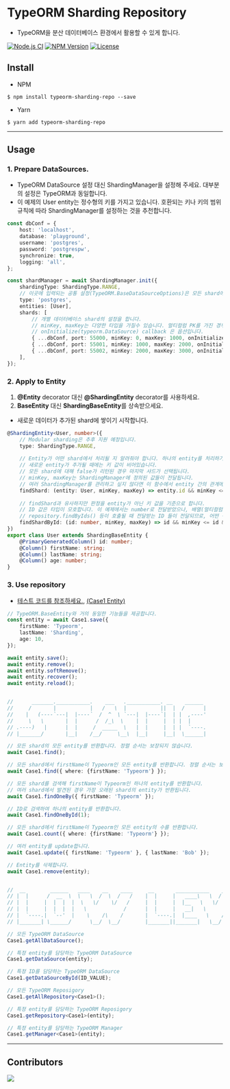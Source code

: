 # TypeORM Sharding Repository
- TypeORM을 분산 데이터베이스 환경에서 활용할 수 있게 합니다.

[![Node.js CI](https://github.com/kibae/typeorm-sharding-repo/actions/workflows/node.js.yml/badge.svg)](https://github.com/kibae/typeorm-sharding-repo/actions/workflows/node.js.yml)
[![NPM Version](https://badge.fury.io/js/typeorm-sharding-repo.svg)](https://www.npmjs.com/package/typeorm-sharding-repo)
[![License](https://img.shields.io/github/license/kibae/typeorm-sharding-repo)](https://github.com/kibae/typeorm-sharding-repo/blob/main/LICENSE)

## Install
- NPM
```shell
$ npm install typeorm-sharding-repo --save
```

- Yarn
```shell
$ yarn add typeorm-sharding-repo
```

----

## Usage
### 1. Prepare DataSources.
- TypeORM DataSource 설정 대신 ShardingManager을 설정해 주세요. 대부분의 설정은 TypeORM과 동일합니다.
- 이 예제의 User entity는 정수형의 키를 가지고 있습니다. 호환되는 키나 키의 범위 규칙에 따라 ShardingManager를 설정하는 것을 추천합니다.
```typescript
const dbConf = {
    host: 'localhost',
    database: 'playground',
    username: 'postgres',
    password: 'postgrespw',
    synchronize: true,
    logging: 'all',
};

const shardManager = await ShardingManager.init({
    shardingType: ShardingType.RANGE,
    // 이곳에 입력되는 공통 설정(TypeORM.BaseDataSourceOptions)은 모든 shard에 적용됩니다. 
    type: 'postgres',
    entities: [User],
    shards: [
        // 개별 데이터베이스 shard의 설정을 합니다.
        // minKey, maxKey는 다양한 타입을 가질수 있습니다. 멀티컬럼 PK를 가진 경우 튜플 형태로 구성할 수도 있습니다.
        // onInitialize(typeorm.DataSource) callback 은 옵션입니다.
        { ...dbConf, port: 55000, minKey: 0, maxKey: 1000, onInitialize: (dataSource) => {/* TypeORM.DataSource.initialize() 이후 실행됨 */} },
        { ...dbConf, port: 55001, minKey: 1000, maxKey: 2000, onInitialize: (dataSource) => {/**/} },
        { ...dbConf, port: 55002, minKey: 2000, maxKey: 3000, onInitialize: (dataSource) => {/**/} },
    ],
});
```

### 2. Apply to Entity
1. **@Entity** decorator 대신 **@ShardingEntity** decorator를 사용하세요.
2. **BaseEntity** 대신 **ShardingBaseEntity**를 상속받으세요.
- 새로운 데이터가 추가된 shard에 쌓이기 시작합니다.
```typescript
@ShardingEntity<User, number>({
    // Modular sharding은 추후 지원 예정입니다.
    type: ShardingType.RANGE,
    
    // Entity가 어떤 shard에서 처리될 지 알려줘야 합니다. 하나의 entity를 처리하기 위해 최대 shard 갯수만큼 호출됩니다.
    // 새로운 entity가 추가될 때에는 키 값이 비어있습니다.
    // 모든 shard에 대해 false가 리턴된 경우 마지막 샤드가 선택됩니다.
    // minKey, maxKey는 ShardingManager에 정의된 값들이 전달됩니다.
    // 여러 ShardingManager를 관리하고 싶지 않다면 이 함수에서 entity 간의 관계에 따라 minKey, maxKey를 기준으로만 삼고 데이터의 양을 조절할 수 있습니다.
    findShard: (entity: User, minKey, maxKey) => entity.id && minKey <= entity.id && entity.id < maxKey,
    
    // findShard과 유사하지만 판정을 entity가 아닌 키 값을 기준으로 합니다.
    // ID 값은 타입이 모호합니다. 이 예제에서는 number로 전달받았으나, 배열(멀티컬럼)이나 문자열 등 다양한 값이 전달되게 됩니다.
    // repository.findByIds() 등이 호출될 때 전달받는 ID 들이 전달되므로, 어떤 구조의 entity냐에 따라 전달되는 값의 형태가 달라지기 때문입니다.
    findShardById: (id: number, minKey, maxKey) => id && minKey <= id && id < maxKey,
})
export class User extends ShardingBaseEntity {
    @PrimaryGeneratedColumn() id: number;
    @Column() firstName: string;
    @Column() lastName: string;
    @Column() age: number;
}
```

### 3. Use repository
- [테스트 코드를 참조하세요.](https://github.com/kibae/typeorm-sharding-repo/blob/main/src/test/sharding-manager.spec.ts), [(Case1 Entity)](https://github.com/kibae/typeorm-sharding-repo/blob/main/src/test/entity/case1.ts) 
```typescript
// TypeORM.BaseEntity와 거의 동일한 기능들을 제공합니다.
const entity = await Case1.save({
    firstName: 'Typeorm',
    lastName: 'Sharding',
    age: 10,
});

await entity.save();
await entity.remove();
await entity.softRemove();
await entity.recover();
await entity.reload();


//      _______.___________.    ___   .___________. __    ______ 
//     /       |           |   /   \  |           ||  |  /      |
//    |   (----`---|  |----`  /  ^  \ `---|  |----`|  | |  ,----'
//     \   \       |  |      /  /_\  \    |  |     |  | |  |     
// .----)   |      |  |     /  _____  \   |  |     |  | |  `----.
// |_______/       |__|    /__/     \__\  |__|     |__|  \______|

// 모든 shard의 모든 entity를 반환합니다. 정렬 순서는 보장되지 않습니다.
await Case1.find();

// 모든 shard에서 firstName이 Typeorm인 모든 entity를 반환합니다. 정렬 순서는 보장되지 않습니다.
await Case1.find({ where: {firstName: 'Typeorm'} });

// 모든 shard를 검색해 firstName이 Typeorm인 하나의 entity를 반환합니다.
// 여러 shard에서 발견된 경우 가장 오래된 shard의 entity가 반환됩니다.
await Case1.findOneBy({ firstName: 'Typeorm' });

// ID로 검색하여 하나의 entity를 반환합니다.
await Case1.findOneById(1);

// 모든 shard에서 firstName이 Typeorm인 모든 entity의 수를 반환합니다.
await Case1.count({ where: {firstName: 'Typeorm'} });

// 여러 entity를 update합니다.
await Case1.update({ firstName: 'Typeorm' }, { lastName: 'Bob' });

// Entity를 삭제합니다.
await Case1.remove(entity);


//  __        ______   ____    __    ____     __       ___________    ____  _______  __      
// |  |      /  __  \  \   \  /  \  /   /    |  |     |   ____\   \  /   / |   ____||  |     
// |  |     |  |  |  |  \   \/    \/   /     |  |     |  |__   \   \/   /  |  |__   |  |     
// |  |     |  |  |  |   \            /      |  |     |   __|   \      /   |   __|  |  |     
// |  `----.|  `--'  |    \    /\    /       |  `----.|  |____   \    /    |  |____ |  `----.
// |_______| \______/      \__/  \__/        |_______||_______|   \__/     |_______||_______|

// 모든 TypeORM DataSource
Case1.getAllDataSource();

// 특정 entity를 담당하는 TypeORM DataSource
Case1.getDataSource(entity);

// 특정 ID를 담당하는 TypeORM DataSource
Case1.getDataSourceById(ID_VALUE);

// 모든 TypeORM Reposigory
Case1.getAllRepository<Case1>();

// 특정 entity를 담당하는 TypeORM Reposigory
Case1.getRepository<Case1>(entity);

// 특정 entity를 담당하는 TypeORM Manager
Case1.getManager<Case1>(entity);
```

----

## Contributors
<a href="https://github.com/kibae/typeorm-sharding-repo/graphs/contributors">
  <img src="https://contrib.rocks/image?repo=kibae/typeorm-sharding-repo" />
</a>
